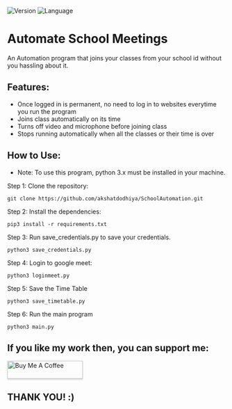 ![Version](https://img.shields.io/badge/Version-1.0-success)    ![Language](https://img.shields.io/badge/Language-Python-yellow?style=plastic&logo=python)

# Automate School Meetings
An Automation program that joins your classes from your school id without you hassling about it.

## Features:
* Once logged in is permanent, no need to log in to websites everytime you run the program
* Joins class automatically on its time
* Turns off video and microphone before joining class
* Stops running automatically when all the classes or their time is over


## How to Use:
* Note: To use this program, python 3.x must be installed in your machine.

Step 1: Clone the repository:

```git clone https://github.com/akshatdodhiya/SchoolAutomation.git```

Step 2: Install the dependencies:

```pip3 install -r requirements.txt```

Step 3: Run save_credentials.py to save your credentials.

```python3 save_credentials.py```

Step 4: Login to google meet:

```python3 loginmeet.py```

Step 5: Save the Time Table

```python3 save_timetable.py```

Step 6: Run the main program

```python3 main.py```

## If you like my work then, you can support me:

<a href="https://www.buymeacoffee.com/akshatdodhiya" target="_blank"><img src="https://www.buymeacoffee.com/assets/img/custom_images/orange_img.png" alt="Buy Me A Coffee" style="height: 41px !important;width: 174px !important;box-shadow: 0px 3px 2px 0px rgba(190, 190, 190, 0.5) !important;-webkit-box-shadow: 0px 3px 2px 0px rgba(190, 190, 190, 0.5) !important;" ></a>

## THANK YOU! :)
